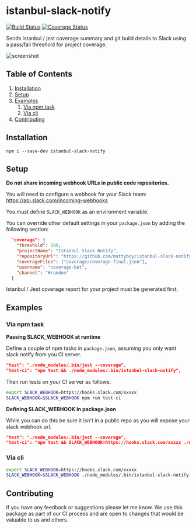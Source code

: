 # istanbul-slack-notify

[![Build Status](https://travis-ci.org/mattyboy/istanbul-slack-notify.svg?branch=master)](https://travis-ci.org/mattyboy/istanbul-slack-notify) 
[![Coverage Status](https://coveralls.io/repos/github/mattyboy/istanbul-slack-notify/badge.svg?branch=master)](https://coveralls.io/github/mattyboy/istanbul-slack-notify?branch=master)

Sends istanbul / jest coverage summary and git build details to Slack using a pass/fail threshold for project coverage.

![screenshot](https://raw.githubusercontent.com/mattyboy/istanbul-slack-notify/master/screenshot.png "Message example")

## Table of Contents

  1. [Installation](#installation)
  2. [Setup](#setup)
  3. [Examples](#examples)
      1. [Via npm task](#example-npm)
      2. [Via cli](#example-cli)
  4. [Contributing](#contributing)
  
## Installation
<a name="installation"></a>

```
npm i --save-dev istanbul-slack-notify
```

## Setup
<a name="setup"></a>

**Do not share incoming webhook URLs in public code repositories.**

You will need to configure a webhook for your Slack team: https://api.slack.com/incoming-webhooks

You must define `SLACK_WEBHOOK` as an environment variable.

You can override other default settings in your `package.json` by adding the following section:

```json
  "coverage": {
    "threshold": 100,
    "projectName": "Istanbul Slack Notify",
    "repositoryUrl": "https://github.com/mattyboy/istanbul-slack-notify",
    "coverageFiles": ["coverage/coverage-final.json"],
    "username": "coverage-bot",
    "channel": "#random"
  }
```

Istanbul / Jest coverage report for your project must be generated first. 

## Examples
<a name="examples"></a>

### Via npm task
<a name="example-npm"></a>

**Passing SLACK_WEBHOOK at runtime**

Define a couple of npm tasks in `package.json`, assuming you only want slack notify from you CI server.
```json
"test": "./node_modules/.bin/jest --coverage",
"test-ci": "npm test && ./node_modules/.bin/istanbul-slack-notify",
```

Then run tests on your CI server as follows.

```bash
export SLACK_WEBHOOK=https://hooks.slack.com/xxxxx
SLACK_WEBHOOK=$SLACK_WEBHOOK npm run test-ci
```

**Defining SLACK_WEBHOOK in package.json**

While you can do this be sure it isn't in a public repo as you will expose your slack webhook url.

```json
"test": "./node_modules/.bin/jest --coverage",
"test-ci": "npm test && SLACK_WEBHOOK=https://hooks.slack.com/xxxxx ./node_modules/.bin/istanbul-slack-notify",
```

### Via cli
<a name="example-cli"></a>

```bash
export SLACK_WEBHOOK=https://hooks.slack.com/xxxxx
SLACK_WEBHOOK=$SLACK_WEBHOOK ./node_modules/.bin/istanbul-slack-notify
```

## Contributing
<a name="contributing"></a>

If you have any feedback or suggestions please let me know. We use this package as part of our CI process and 
are open to changes that would be valuable to us and others. 